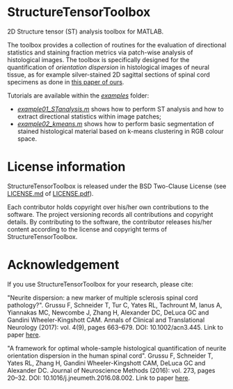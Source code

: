 # StructureTensorToolbox
2D Structure tensor (ST) analysis toolbox for MATLAB.

The toolbox provides a collection of routines for the evaluation of directional statistics and staining fraction metrics via patch-wise analysis of histological images. The toolbox is specifically designed for the quantification of *orientation dispersion* in histological images of neural tissue, as for example silver-stained 2D sagittal sections of spinal cord specimens as done in [this paper of ours](http://doi.org/10.1002/acn3.445). 

Tutorials are available within the [*examples*](https://github.com/fragrussu/StructureTensorToolbox/tree/master/examples) folder:
* [*example01_STanalysis.m*](https://github.com/fragrussu/StructureTensorToolbox/blob/master/examples/example01_STanalysis.m) shows how to perform ST analysis and how to extract directional statistics within image patches;
* [*example02_kmeans.m*](https://github.com/fragrussu/StructureTensorToolbox/blob/master/examples/example02_kmeans.m) shows how to perform basic segmentation of stained histological material based on k-means clustering in RGB colour space.

# License information 
StructureTensorToolbox is released under the BSD Two-Clause License (see [LICENSE.md](https://github.com/fragrussu/StructureTensorToolbox/blob/master/LICENSE.md) of [LICENSE.pdf](https://github.com/fragrussu/StructureTensorToolbox/blob/master/LICENSE.pdf)).

Each contributor holds copyright over his/her own contributions to the software. The project versioning records all contributions and copyright details. 
By contributing to the software, the contributor releases his/her content according to the license and copyright terms of StructureTensorToolbox.

# Acknowledgement
If you use StructureTensorToolbox for your research, please cite:

"Neurite dispersion: a new marker of multiple sclerosis spinal cord pathology?". Grussu F, Schneider T, Tur C, Yates RL, Tachrount M, Ianus A, Yiannakas MC, Newcombe J, Zhang H, Alexander DC, DeLuca GC and Gandini Wheeler-Kingshott CAM. Annals of Clinical and Translational Neurology (2017): vol. 4(9), pages 663–679. DOI: 10.1002/acn3.445. Link to paper [here](http://doi.org/10.1002/acn3.445).

"A framework for optimal whole-sample histological quantification of neurite orientation dispersion in the human spinal cord". Grussu F,  Schneider T,  Yates RL,  Zhang H,  Gandini Wheeler-Kingshott CAM, DeLuca GC and Alexander DC. Journal of Neuroscience Methods (2016): vol. 273, pages 20–32. DOI: 10.1016/j.jneumeth.2016.08.002. Link to paper [here](http://doi.org/10.1016/j.jneumeth.2016.08.002).

